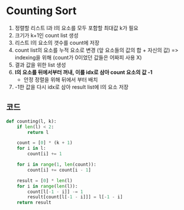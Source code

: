 # Counting Sort

1. 정렬할 리스트 l과 l의 요소를 모두 포함할 최대값 k가 필요
2. 크기가 k+1인 count list 생성
3. 리스트 l의 요소의 갯수를 count에 저장
4. count list의 요소를 누적 요소로 변경 (앞 요소들의 값의 합 + 자신의 값) => indexing을 위해 (count가 0이었던 값들은 어짜피 사용 X)
5. 결과 값을 위한 list 생성
6. **l의 요소를 뒤에서부터 꺼내, 이를 idx로 삼아 count 요소의 값 -1**
   - 안정 정렬을 위해 뒤에서 부터 배치
7. -1한 값을 다시 idx로 삼아 result list에 l의 요소 저장



## 코드

```python
def counting(l, k):
    if len(l) < 2:
        return l

    count = [0] * (k + 1)
    for i in l:
        count[i] += 1

    for i in range(1, len(count)):
        count[i] += count[i - 1]

    result = [0] * len(l)
    for i in range(len(l)):
        count[l[-1 - i]] -= 1
        result[count[l[-1 - i]]] = l[-1 - i]
    return result
```
